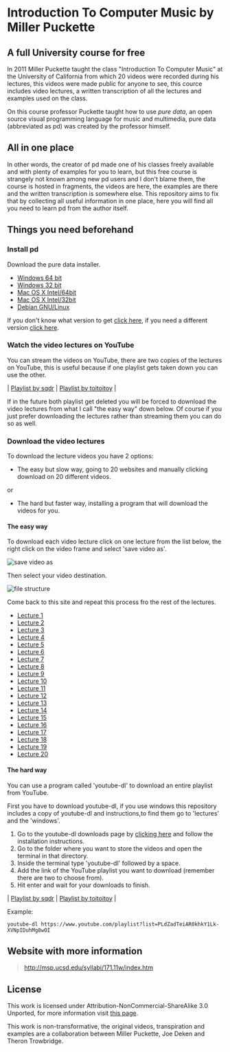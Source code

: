 # Introduction To Computer Music by Miller Puckette

## A full University course for free

In 2011 Miller Puckette taught the class "Introduction To Computer Music" at the University of California from which 20 videos were recorded during his lectures, this videos were made public for anyone to see, this cource includes video lectures, a written transcription of all the lectures and examples used on the class.

On this course professor Puckette taught how to use _pure data_, an open source visual programming language for music and multimedia, pure data (abbreviated as pd) was created by the professor himself.

## All in one place

In other words, the creator of pd made one of his classes freely available and with plenty of examples for you to learn, but this free course is strangely not known among new pd users and I don't blame them, the course is hosted in fragments, the videos are here, the examples are there and the written transcription is somewhere else. This repository aims to fix that by collecting all useful information in one place, here you will find all you need to learn pd from the author itself.

## Things you need beforehand

### Install pd

Download the pure data installer.

* [Windows 64 bit](http://msp.ucsd.edu/Software/pd-0.49-0.windows-installer.exe)
* [Windows 32 bit](http://msp.ucsd.edu/Software/pd-0.49-0-i386.windows-installer.exe)
* [Mac OS X Intel/64bit](http://msp.ucsd.edu/Software/pd-0.49-1.mac.tar.gz)
* [Mac OS X Intel/32bit](http://msp.ucsd.edu/Software/pd-0.49-1-i386.mac.tar.gz)
* [Debian GNU/Linux](https://deb.debian.org/debian/pool/main/p/puredata/)

If you don't know what version to get [click here](https://www.chiefarchitect.com/support/article/KB-01230/determining-if-your-computer-is-32-bit-or-64-bit.html), if you need a different version [click here](http://puredata.info/downloads/pure-data).

### Watch the video lectures on YouTube

You can stream the videos on YouTube, there are two copies of the lectures on YouTube, this is useful because if one playlist gets taken down you can use the other.

| [Playlist by sqdr][pl1] | [Playlist by toitoitoy][pl2] |

[pl1]: https://www.youtube.com/playlist?list=PLdZadTeiAR0khkY1Lk-XVNpIDuhMg8wOI
[pl2]: https://www.youtube.com/playlist?list=PLRjUk6Y71rvRQa95tqspy5fdI23ReD1Cv

If in the future both playlist get deleted you will be forced to download the video lectures from what I call "the easy way" down below. Of course if you just prefer downloading the lectures rather than streaming them you can do so as well.


### Download the video lectures

To download the lecture videos you have 2 options:

* The easy but slow way, going to 20 websites and manually clicking download on 20 different videos.

or

* The hard but faster way, installing a program that will download the videos for you.

#### The easy way

To download each video lecture click on one lecture from the list below, the right click on the video frame and select 'save video as'.

![save video as](https://i.imgur.com/MC6k3kx.png)

Then select your video destination.

![file structure](https://i.imgur.com/08RdqKs.png)

Come back to this site and repeat this process fro the rest of the lectures.


* [Lecture 1](http://pd-la.info/media/MUS171/Miller_MUS171_Lecture01_v2.mp4)
* [Lecture 2](http://pd-la.info/media/MUS171/Miller_MUS171_Lecture02_v2.mp4)
* [Lecture 3](http://pd-la.info/media/MUS171/Miller_MUS171_Lecture03_v2.mp4)
* [Lecture 4](http://pd-la.info/media/MUS171/Miller_MUS171_Lecture04_v2.mp4)
* [Lecture 5](http://pd-la.info/media/MUS171/Miller_MUS171_Lecture05_v2.mp4)
* [Lecture 6](http://pd-la.info/media/MUS171/Miller_MUS171_Lecture06_v2.mp4)
* [Lecture 7](http://pd-la.info/media/MUS171/Miller_MUS171_Lecture07_v2.mp4)
* [Lecture 8](http://pd-la.info/media/MUS171/Miller_MUS171_Lecture08_v2.mp4)
* [Lecture 9](http://pd-la.info/media/MUS171/Miller_MUS171_Lecture09_v2.mp4)
* [Lecture 10](http://pd-la.info/media/MUS171/Miller_MUS171_Lecture10_v2.mp4)
* [Lecture 11](http://pd-la.info/media/MUS171/Miller_MUS171_Lecture11_v2.mp4)
* [Lecture 12](http://pd-la.info/media/MUS171/Miller_MUS171_Lecture12_v2.mp4)
* [Lecture 13](http://pd-la.info/media/MUS171/Miller_MUS171_Lecture13_v2.mp4)
* [Lecture 14](http://pd-la.info/media/MUS171/Miller_MUS171_Lecture14_v2.mp4)
* [Lecture 15](http://pd-la.info/media/MUS171/Miller_MUS171_Lecture15_v2.mp4)
* [Lecture 16](http://pd-la.info/media/MUS171/Miller_MUS171_Lecture16_v2.mp4)
* [Lecture 17](http://pd-la.info/media/MUS171/Miller_MUS171_Lecture17_v2.mp4)
* [Lecture 18](http://pd-la.info/media/MUS171/Miller_MUS171_Lecture18_v2.mp4)
* [Lecture 19](http://pd-la.info/media/MUS171/Miller_MUS171_Lecture19_v2.mp4)
* [Lecture 20](http://pd-la.info/media/MUS171/Miller_MUS171_Lecture20_v2.mp4)

#### The hard way

You can use a program called 'youtube-dl' to download an entire playlist from YouTube.

First you have to download youtube-dl, if you use windows this repository includes a copy of youtube-dl and instructions,to find them go to 'lectures' and the 'windows'.

1. Go to the youtube-dl downloads page by [clicking here](https://rg3.github.io/youtube-dl/download.html) and follow the installation instructions.
1. Go to the folder where you want to store the videos and open the terminal in that directory.
1. Inside the terminal type 'youtube-dl' followed by a space.
1. Add the link of the YouTube playlist you want to download (remember there are two to choose from).
1. Hit enter and wait for your downloads to finish.


| [Playlist by sqdr][pl1] | [Playlist by toitoitoy][pl2] |

[pl1]: https://www.youtube.com/playlist?list=PLdZadTeiAR0khkY1Lk-XVNpIDuhMg8wOI
[pl2]: https://www.youtube.com/playlist?list=PLRjUk6Y71rvRQa95tqspy5fdI23ReD1Cv

Example:

	youtube-dl https://www.youtube.com/playlist?list=PLdZadTeiAR0khkY1Lk-XVNpIDuhMg8wOI

## Website with more information

> http://msp.ucsd.edu/syllabi/171.11w/index.htm



## License

This work is licensed under Attribution-NonCommercial-ShareAlike 3.0 Unported, for more information visit [this page](https://creativecommons.org/licenses/by-nc-sa/3.0/).

This work is non-transformative, the original videos, transpiration and examples are a collaboration between Miller Puckette, Joe Deken and Theron Trowbridge.


